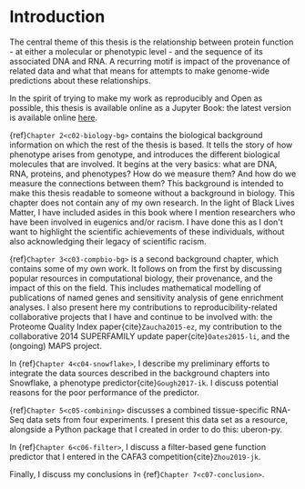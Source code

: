 # Introduction

<!--
NOTES:
* Around 3 pages long - like a longer version of the abstract
* List my contributions
* Explain what each chapter is and why it is there.
Short, so can probably be a bit more fussy about style, e.g.:
* No passive voice (zombie test).
* Varied sentence length.

Notes on chapters:
-->

[//]: # (TODO: Explain Jupyter Book: link to latest online versoin and side notes about racists)
[//]: # (TODO: Put racism description in a margin, e.g. "You may see margin notes like this")
[//]: # (TODO: Check that this is true)

The central theme of this thesis is the relationship between protein function - at either a molecular or phenotypic level - and the sequence of its associated DNA and RNA. A recurring motif is impact of the provenance of related data and what that means for attempts to make genome-wide predictions about these relationships. 

In the spirit of trying to make my work as reproducibly and Open as possible, this thesis is available online as a Jupyter Book: the latest version is available online [here](). 

{ref}`Chapter 2<c02-biology-bg>` contains the biological background information on which the rest of the thesis is based. It tells the story of how phenotype arises from genotype, and introduces the different biological molecules that are involved. It begins at the very basics: what are DNA, RNA, proteins, and phenotypes? How do we measure them? And how do we measure the connections between them? This background is intended to make this thesis readable to someone without a background in biology. This chapter does not contain any of my own research. In the light of Black Lives Matter, I have included asides in this book where I mention researchers who have been involved in eugenics and/or racism. I have done this as I don't want to highlight the scientific achievements of these individuals, without also acknowledging their legacy of scientific racism.

{ref}`Chapter 3<c03-compbio-bg>` is a second background chapter, which contains some of my own work. It follows on from the first by discussing popular resources in computational biology, their provenance, and the impact of this on the field. This includes mathematical modelling of publications of named genes and sensitivity analysis of gene enrichment analyses. I also present here my contributions to reproducibility-related collaborative projects that I have and continue to be involved with: the Proteome Quality Index paper{cite}`Zaucha2015-ez`, my contribution to the collaborative 2014 SUPERFAMILY update paper{cite}`Oates2015-li`, and the (ongoing) MAPS project. 

In {ref}`Chapter 4<c04-snowflake>`, I describe my preliminary efforts to integrate the data sources described in the background chapters into Snowflake, a phenotype predictor{cite}`Gough2017-ik`. I discuss potential reasons for the poor performance of the predictor.

{ref}`Chapter 5<c05-combining>` discusses a combined tissue-specific RNA-Seq data sets from four experiments. I present this data set as a resource, alongside a Python package that I created in order to do this: uberon-py.

[//]: # (TODO: Add a zenodo reference to uberon-py, and cite it)
[//]: # (TODO: Upload data and give it a zenodo reference and cite it)

In {ref}`Chapter 6<c06-filter>`, I discuss a filter-based gene function predictor that I entered in the CAFA3 competition{cite}`Zhou2019-jk`.

Finally, I discuss my conclusions in {ref}`Chapter 7<c07-conclusion>`.

